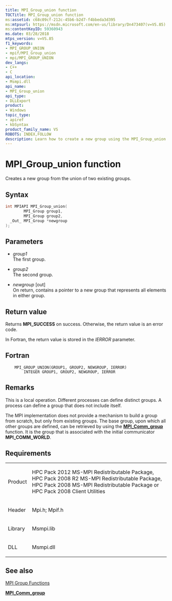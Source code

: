 ```yaml
---
title: MPI_Group_union function
TOCTitle: MPI_Group_union function
ms:assetid: c68c09cf-212c-45b6-b2d7-f4bbeda3d395
ms:mtpsurl: https://msdn.microsoft.com/en-us/library/Dn473407(v=VS.85)
ms:contentKeyID: 59360943
ms.date: 03/28/2018
mtps_version: v=VS.85
f1_keywords:
- MPI_GROUP_UNION
- mpif/MPI_Group_union
- mpi/MPI_GROUP_UNION
dev_langs:
- C++
- C
api_location:
- Msmpi.dll
api_name:
- MPI_Group_union
api_type:
- DLLExport
product:
- Windows
topic_type:
- apiref
- kbSyntax
product_family_name: VS
ROBOTS: INDEX,FOLLOW
description: Learn how to create a new group using the MPI_Group_union function on Microsoft's platform. Understand syntax, parameters, and return values.
---
```


# MPI\_Group\_union function

Creates a new group from the union of two existing groups.

## Syntax

``` c++
int MPIAPI MPI_Group_union(
        MPI_Group group1,
        MPI_Group group2,
  _Out_ MPI_Group *newgroup
);
```

## Parameters

  - *group1*  
    The first group.

  - *group2*  
    The second group.

  - *newgroup* \[out\]  
    On return, contains a pointer to a new group that represents all elements in either group.

## Return value

Returns **MPI\_SUCCESS** on success. Otherwise, the return value is an error code.

In Fortran, the return value is stored in the *IERROR* parameter.

## Fortran

``` FORTRAN
    MPI_GROUP_UNION(GROUP1, GROUP2, NEWGROUP, IERROR)
        INTEGER GROUP1, GROUP2, NEWGROUP, IERROR 
```

## Remarks

This is a local operation. Different processes can define distinct groups. A process can define a group that does not include itself.

The MPI implementation does not provide a mechanism to build a group from scratch, but only from existing groups. The base group, upon which all other groups are defined, can be retrieved by using the [**MPI\_Comm\_group**](mpi-comm-group-function.md) function. It is the group that is associated with the initial communicator **MPI\_COMM\_WORLD**.

## Requirements

<table>
<colgroup>
<col/>
<col/>
</colgroup>
<tbody>
<tr class="odd">
<td><p>Product</p></td>
<td><p>HPC Pack 2012 MS-MPI Redistributable Package, HPC Pack 2008 R2 MS-MPI Redistributable Package, HPC Pack 2008 MS-MPI Redistributable Package or HPC Pack 2008 Client Utilities</p></td>
</tr>
<tr class="even">
<td><p>Header</p></td>
<td>Mpi.h;
Mpif.h</td>
</tr>
<tr class="odd">
<td><p>Library</p></td>
<td>Msmpi.lib</td>
</tr>
<tr class="even">
<td><p>DLL</p></td>
<td>Msmpi.dll</td>
</tr>
</tbody>
</table>


## See also

[MPI Group Functions](mpi-group-functions.md)

[**MPI\_Comm\_group**](mpi-comm-group-function.md)

